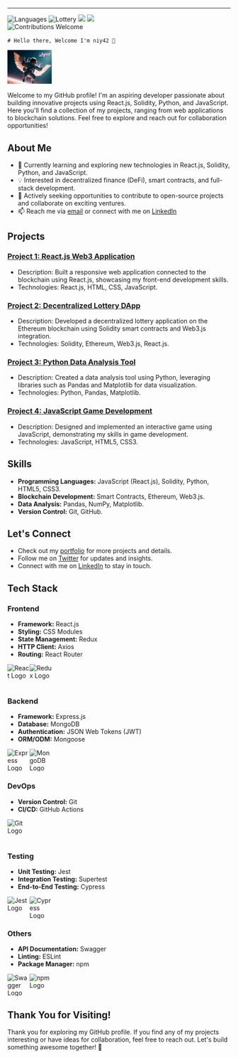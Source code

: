 ---
![Languages](https://img.shields.io/badge/Spoken-Languages-blue)
![Lottery](https://img.shields.io/badge/Solidity-brightgreen)
![](https://img.shields.io/badge/Python-red)
![](https://img.shields.io/badge/Javascript-yellow)<br />
![Contributions Welcome](https://img.shields.io/badge/Contributions-Welcome-orange)
```
# Hello there, Welcome I'm niy42 👋
```
<div>
    <img src="https://github.com/niy42/Modern_UI/blob/main/src/assets/me42.gif" alt="Logo" width="100">
</div>

Welcome to my GitHub profile! I'm an aspiring developer passionate about building innovative projects using React.js, Solidity, Python, and JavaScript. Here you'll find a collection of my projects, ranging from web applications to blockchain solutions. Feel free to explore and reach out for collaboration opportunities!

## About Me

- 🌱 Currently learning and exploring new technologies in React.js, Solidity, Python, and JavaScript.
- 💡 Interested in decentralized finance (DeFi), smart contracts, and full-stack development.
- 🚀 Actively seeking opportunities to contribute to open-source projects and collaborate on exciting ventures.
- 📫 Reach me via [email](mailto:obanlaniyi42@gmail.com) or connect with me on [LinkedIn](https://www.linkedin.com/in/adeniyi-obanla-3a137914b/)

## Projects

### [Project 1: React.js Web3 Application](https://github.com/niy42/Web3.0)
- Description: Built a responsive web application connected to the blockchain using React.js, showcasing my front-end development skills.
- Technologies: React.js, HTML, CSS, JavaScript.

### [Project 2: Decentralized Lottery DApp](link-to-project-repo)
- Description: Developed a decentralized lottery application on the Ethereum blockchain using Solidity smart contracts and Web3.js integration.
- Technologies: Solidity, Ethereum, Web3.js, React.js.

### [Project 3: Python Data Analysis Tool](link-to-project-repo)
- Description: Created a data analysis tool using Python, leveraging libraries such as Pandas and Matplotlib for data visualization.
- Technologies: Python, Pandas, Matplotlib.

### [Project 4: JavaScript Game Development](link-to-project-repo)
- Description: Designed and implemented an interactive game using JavaScript, demonstrating my skills in game development.
- Technologies: JavaScript, HTML5, CSS3.

## Skills

- **Programming Languages:** JavaScript (React.js), Solidity, Python, HTML5, CSS3.
- **Blockchain Development:** Smart Contracts, Ethereum, Web3.js.
- **Data Analysis:** Pandas, NumPy, Matplotlib.
- **Version Control:** Git, GitHub.

## Let's Connect

- Check out my [portfolio](link-to-portfolio) for more projects and details.
- Follow me on [Twitter](https://twitter.com/@yung_0x7) for updates and insights.
- Connect with me on [LinkedIn](https://www.linkedin.com/in/adeniyi-obanla-3a137914b/) to stay in touch.

## Tech Stack

### Frontend
- **Framework:** React.js
- **Styling:** CSS Modules
- **State Management:** Redux
- **HTTP Client:** Axios
- **Routing:** React Router

<div style="display: flex;">
    <img src="https://upload.wikimedia.org/wikipedia/commons/a/a7/React-icon.svg" alt="React Logo" width="50" height="50">
    <img src="https://redux.js.org/img/redux.svg" alt="Redux Logo" width="50" height="50">
</div>

### Backend
- **Framework:** Express.js
- **Database:** MongoDB
- **Authentication:** JSON Web Tokens (JWT)
- **ORM/ODM:** Mongoose

<div style="display: flex;">
    <img src="https://upload.wikimedia.org/wikipedia/commons/6/64/Expressjs.png" alt="Express Logo" width="50" height="50">
    <img src="https://webassets.mongodb.com/_com_assets/cms/mongodb_logo1-76twgcu2dm.png" alt="MongoDB Logo" width="50" height="50">
</div>

### DevOps
- **Version Control:** Git
- **CI/CD:** GitHub Actions

<div style="display: flex;">
    <img src="https://git-scm.com/images/logos/downloads/Git-Icon-1788C.png" alt="Git Logo" width="50" height="50">
</div>

### Testing
- **Unit Testing:** Jest
- **Integration Testing:** Supertest
- **End-to-End Testing:** Cypress

<div style="display: flex;">
    <img src="https://jestjs.io/img/jest.svg" alt="Jest Logo" width="50" height="50">
    <img src="https://avatars.githubusercontent.com/u/8908513?s=200&v=4" alt="Cypress Logo" width="50" height="50">
</div>

### Others
- **API Documentation:** Swagger
- **Linting:** ESLint
- **Package Manager:** npm

<div style="display: flex;">
    <img src="https://avatars.githubusercontent.com/u/7658037?s=200&v=4" alt="Swagger Logo" width="50" height="50">
    <img src="https://upload.wikimedia.org/wikipedia/commons/thumb/d/db/Npm-logo.svg/800px-Npm-logo.svg.png" alt="npm Logo" width="50" height="50">
</div>

## Thank You for Visiting!

Thank you for exploring my GitHub profile. If you find any of my projects interesting or have ideas for collaboration, feel free to reach out. Let's build something awesome together! 🚀

<!--
**niy42/niy42** is a ✨ _special_ ✨ repository because its `README.md` (this file) appears on your GitHub profile.

Here are some ideas to get you started:

- 🔭 I’m currently working on ...
- 🌱 I’m currently learning ...
- 👯 I’m looking to collaborate on ...
- 🤔 I’m looking for help with ...
- 💬 Ask me about ...
- 📫 How to reach me: ...
- 😄 Pronouns: ...
- ⚡ Fun fact: ...
-->

